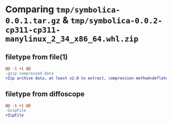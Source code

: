 # Comparing `tmp/symbolica-0.0.1.tar.gz` & `tmp/symbolica-0.0.2-cp311-cp311-manylinux_2_34_x86_64.whl.zip`

## filetype from file(1)

```diff
@@ -1 +1 @@
-gzip compressed data
+Zip archive data, at least v2.0 to extract, compression method=deflate
```

## filetype from diffoscope

```diff
@@ -1 +1 @@
-GzipFile
+ZipFile
```

